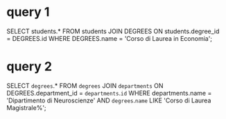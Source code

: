 # query 1
SELECT
    students.*
FROM
    students
JOIN DEGREES ON students.degree_id = DEGREES.id
WHERE
    DEGREES.name = 'Corso di Laurea in Economia';

# query 2
SELECT
    `degrees`.*
FROM
    `degrees`
JOIN `departments` ON DEGREES.department_id = `departments`.`id`
WHERE
    departments.name = 'Dipartimento di Neuroscienze' AND `degrees`.`name` LIKE 'Corso di Laurea Magistrale%';